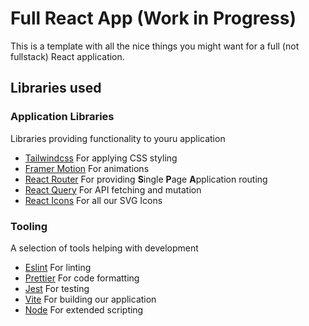 # Full React App (Work in Progress)

This is a template with all the nice things you might want for a full (not fullstack) React application.

## Libraries used

### Application Libraries

Libraries providing functionality to youru application

- [Tailwindcss](https://tailwindcss.com/docs/installation)
  For applying CSS styling
- [Framer Motion](https://www.framer.com/docs/)
  For animations
- [React Router](https://reactrouter.com/en/main/start/overview)
  For providing **S**ingle **P**age **A**pplication routing
- [React Query](https://react-query-v3.tanstack.com/overview)
  For API fetching and mutation
- [React Icons](https://react-icons.github.io/react-icons/)
  For all our SVG Icons

### Tooling

A selection of tools helping with development

- [Eslint](https://eslint.org/docs/latest)
  For linting
- [Prettier](https://prettier.io/docs/en/index.html)
  For code formatting
- [Jest](https://jestjs.io/docs/getting-started)
  For testing
- [Vite](https://vitejs.dev/guide/)
  For building our application
- [Node](https://nodejs.org/en/docs/)
  For extended scripting
